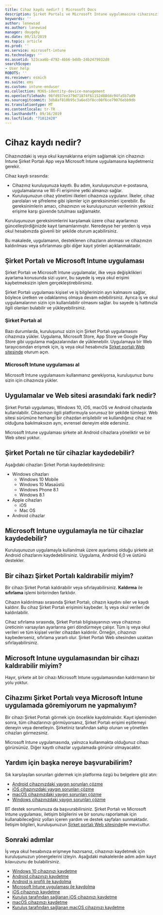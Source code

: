```yaml
---
title: Cihaz kaydı nedir? | Microsoft Docs
description: Şirket Portalı ve Microsoft Intune uygulamasına cihazınızı kaydetmek için ne anlama geldiğini anlayın.
keywords: ''
author: lenewsad
ms.author: lanewsad
manager: dougeby
ms.date: 09/13/2019
ms.topic: article
ms.prod: ''
ms.service: microsoft-intune
ms.technology: ''
ms.assetid: 523caa6b-d792-4bb6-bddb-24b2479932d8
searchScope:
- User help
ROBOTS: ''
ms.reviewer: esmich
ms.suite: ems
ms.custom: intune-enduser
ms.collection: M365-identity-device-management
ms.openlocfilehash: 98fd937ee379d71874f61152d88ddc94fa5b7a09
ms.sourcegitcommit: 3db8af810b95c3a6ed3f8cc00f6ce79076ebb9db
ms.translationtype: MT
ms.contentlocale: tr-TR
ms.lasthandoff: 09/16/2019
ms.locfileid: "71012428"
---
```

# <a name="what-is-device-enrollment"></a>Cihaz kaydı nedir?
Cihazınızdaki iş veya okul kaynaklarına erişim sağlamak için cihazınızı Intune Şirket Portalı App veya Microsoft Intune uygulamasına kaydetmeniz gerekir. 

Cihaz kaydı sırasında:

* Cihazınız kuruluşunuza kayıtlı. Bu adım, kuruluşunuzun e-postasına, uygulamalarına ve Wi-Fi erişimine yetki almanızı sağlar. 
* Kuruluşunuzun cihaz yönetimi ilkeleri cihazınıza uygulanır. İlkeler, cihaz parolaları ve şifreleme gibi işlemler için gereksinimleri içerebilir. Bu gereksinimlerin amacı, cihazınızın ve kuruluşunuzun verilerinin yetkisiz erişime karşı güvende tutulması sağlamaktır.

Kuruluşunuzun gereksinimlerini karşılamak üzere cihaz ayarlarınızı güncelleştirdiğinizde kayıt tamamlanmıştır. Neredeyse her yerden iş veya okul hesabınızda güvenli bir şekilde oturum açabilirsiniz.  

Bu makalede, uygulamanın, desteklenen cihazların alınması ve cihazınızın kaldırılması veya sıfırlanması gibi diğer kayıt yönleri açıklanmaktadır.  

## <a name="company-portal-and-microsoft-intune-app"></a>Şirket Portalı ve Microsoft Intune uygulaması

Şirket Portalı ve Microsoft Intune uygulamalar, ilke veya değişiklikleri ayarlama konusunda sizi uyarır, bu sayede iş veya okul erişimi kaybetmeksizin işlem gerçekleştirebilirsiniz. 

Şirket Portalı uygulaması kişisel ve iş bilgilerinizin ayrı kalmasını sağlar, böylece üretken ve odaklanmış olmaya devam edebilirsiniz. Ayrıca iş ve okul uygulamalarının sizin için kullanılabilir olmasını sağlar. bu sayede iş hattınızla ilgili olanları bulabilir ve yükleyebilirsiniz.  

### <a name="get-company-portal"></a>Şirket Portalı al

Bazı durumlarda, kuruluşunuz sizin için Şirket Portalı uygulamasını cihazınıza yükler. Uygulama, Microsoft Store, App Store ve Google Play Store gibi uygulama mağazalarından de yüklenebilir. Uygulamaya bir Web tarayıcısından erişmek için, iş veya okul hesabınızla [Şirket portalı Web sitesinde](https://go.microsoft.com/fwlink/?linkid=2010980) oturum açın.  

### <a name="get-microsoft-intune-app"></a>Microsoft Intune uygulaması al

Microsoft Intune uygulamasını kullanmanız gerekiyorsa, kuruluşunuz bunu sizin için cihazınıza yükler.  

## <a name="whats-the-difference-between-the-apps-and-the-website"></a>Uygulamalar ve Web sitesi arasındaki fark nedir?
Şirket Portalı uygulaması, Windows 10, iOS, macOS ve Android cihazlarda kullanılabilir. Cihazınızın ilgili platformuyla sorunsuz bir şekilde tümleşir. Web sitesi sürümüne herhangi bir cihazdan erişilebilir ve kullandığınız cihaz ne olduğuna bakılmaksızın aynı, evrensel deneyim elde edersiniz. 

Microsoft Intune uygulaması şirkete ait Android cihazlara yöneliktir ve bir Web sitesi yoktur.  

## <a name="what-kind-of-devices-can-you-enroll-with-company-portal"></a>Şirket Portalı ne tür cihazlar kaydedebilir?
Aşağıdaki cihazları Şirket Portalı kaydedebilirsiniz:  

- Windows cihazları
  - Windows 10 Mobile
  - Windows 10 Masaüstü
  - Windows Phone 8.1
  - Windows 8.1
- Apple cihazları
    - iOS
    - Mac OS
- Android cihazlar


## <a name="what-kind-of-devices-can-you-enroll-with-the-microsoft-intune-app"></a>Microsoft Intune uygulamayla ne tür cihazlar kaydedebilir?  
Kuruluşunuzun uygulamayla kullanılmak üzere ayarlamış olduğu şirkete ait Android cihazlarını kaydedebilirsiniz. Uygulama, Android 6,0 ve üstünü destekler. 

## <a name="can-you-remove-a-device-from-the-company-portal"></a>Bir cihazı Şirket Portalı kaldırabilir miyim?
Bir cihazı Şirket Portalı kaldırabilir veya sıfırlayabilirsiniz. **Kaldırma** ile **sıfırlama** işlemi birbirinden farklıdır.

Cihazın kaldırılması sırasında Şirket Portalı, cihazın kaydını siler ve kaydı kaldırır. Bu cihaz Şirket Portalı erişimini kaybeder. İş veya okul verileri de kaldırılabilir. 

Cihaz sıfırlama sırasında, Şirket Portalı bilgisayarınızı veya cihazınızı üreticinin varsayılan ayarlarına geri döndürmeye çalışır. Tüm iş veya okul verileri ve tüm kişisel veriler cihazdan kaldırılır. Örneğin, cihazınızı kaybederseniz, sıfırlama yararlı olur. Şirket Portalı Web sitesinden uzaktan sıfırlayabilirsiniz.  

## <a name="can-you-remove-a-device-from-the-microsoft-intune-app"></a>Microsoft Intune uygulamasından bir cihazı kaldırabilir miyim?
Hayır, şirkete ait bir cihazı Microsoft Intune uygulamasından kaldırmanın bir yolu yoktur.  

## <a name="what-if-i-cant-see-my-device-in-the-company-portal-or-microsoft-intune-app"></a>Cihazımı Şirket Portalı veya Microsoft Intune uygulamada göremiyorum ne yapmalıyım?
Bir cihazı Şirket Portalı görmek için öncelikle kaydolmalıdır. Kayıt işleminden sonra, tüm cihazlarınızı görmüyorsanız, Şirket Portalı erişimi eşitlemeyi deneyin veya denetleyin. Şirketiniz tarafından sahip olunan ve yönetilen cihazları görmezsiniz.

Microsoft Intune uygulamasında, yalnızca kullanmakta olduğunuz cihazı görürsünüz. Diğer kayıtlı cihazlar uygulamada görünür olmayacaktır.  

## <a name="where-else-can-i-go-for-help"></a>Yardım için başka nereye başvurabilirim?  
Sık karşılaşılan sorunları gidermek için platforma özgü bu belgelere göz atın:  

- [Android cihazınızdaki yaygın sorunları çözme](check-compliance-on-your-device-android.md)  
- [iOS cihazınızdaki yaygın sorunları çözme](troubleshoot-your-device-ios.md)
- [macOS cihazınızdaki yaygın sorunları çözme](troubleshoot-your-device-macos.md)
- [Windows cihazınızdaki yaygın sorunları çözme](troubleshoot-your-device-windows.md)

BT destek sorumlunuza da başvurabilirsiniz. Şirket Portalı ve Microsoft Intune uygulaması, iletişim bilgilerini ve bir sorunu raporlamak için kullanabileceğiniz yolları içeren yardım ve destek sayfaları sunmaktadır. İletişim bilgileri, kuruluşunuzun [Şirket portalı Web sitesinde](https://go.microsoft.com/fwlink/?linkid=2010980)de mevcuttur.  

## <a name="next-steps"></a>Sonraki adımlar  

İş veya okul hesabınıza erişmeye hazırsanız, cihazınızı kaydetmek için kuruluşunuzun yönergelerini izleyin. Aşağıdaki makalelerde adım adım kayıt kılavuzunu de bulabilirsiniz.

* [Windows 10 cihazınızı kaydetme](enroll-windows-10-device.md)
* [Android cihazınızı kaydetme](enroll-device-android-company-portal.md)
* [Android iş profili ile kaydolma](enroll-device-android-work-profile.md)
* [Microsoft Intune uygulaması ile kaydolma](enroll-device-android-microsoft-intune-app.md)
* [iOS cihazınızı kaydetme](enroll-your-device-in-intune-ios.md)
* [Kuruluş tarafından sağlanan iOS cihazınızı kaydetme](enroll-your-device-dep-ios.md)
* [macOS cihazınızı kaydetme](enroll-your-device-in-intune-macos-cp.md)
* [Kuruluş tarafından sağlanan macOS cihazınızı kaydetme](enroll-company-device-macos.md)


